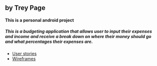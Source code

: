 ## by Trey Page
#### This is a personal android project
##### This is a budgeting application that allows user to input their expenses and income and receive a break down on where their money should go and what percentages their expenses are.

+ [User stories](docs/user-stories.md)
+ [Wireframes](docs/Android%20budget%20app.pdf)